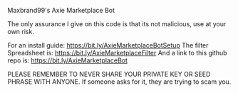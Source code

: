Maxbrand99's Axie Marketplace Bot

The only assurance I give on this code is that its not malicious, use at your own risk.

For an install guide: https://bit.ly/AxieMarketplaceBotSetup
The filter Spreadsheet is: https://bit.ly/AxieMarketplaceFilter
And a link to this github repo is: https://bit.ly/AxieMarketplaceBot

PLEASE REMEMBER TO NEVER SHARE YOUR PRIVATE KEY OR SEED PHRASE WITH ANYONE. If someone asks for it, they are trying to scam you.
